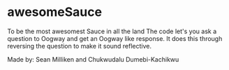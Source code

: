 # awesomeSauce
To be the most awesomest Sauce in all the land
The code let's you ask a question to Oogway and get an Oogway like response.
It does this through reversing the question to make it sound reflective.

Made by: Sean Milliken and Chukwudalu Dumebi-Kachikwu